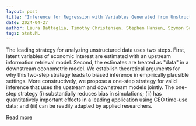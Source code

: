 ```yaml
---
layout: post
title: "Inference for Regression with Variables Generated from Unstructured Data"
date: 2024-04-27
author: Laura Battaglia, Timothy Christensen, Stephen Hansen, Szymon Sacher
tags: stat.ML
---
```


The leading strategy for analyzing unstructured data uses two steps. First, latent variables of economic interest are estimated with an upstream information retrieval model. Second, the estimates are treated as "data" in a downstream econometric model. We establish theoretical arguments for why this two-step strategy leads to biased inference in empirically plausible settings. More constructively, we propose a one-step strategy for valid inference that uses the upstream and downstream models jointly. The one-step strategy (i) substantially reduces bias in simulations; (ii) has quantitatively important effects in a leading application using CEO time-use data; and (iii) can be readily adapted by applied researchers.

[Read more](https://arxiv.org/abs/2402.15585)